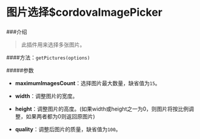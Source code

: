 # 图片选择$cordovaImagePicker

###

###介绍

>此插件用来选择多张图片。

####方法：`getPictures(options)`

#####参数

* **maximumImagesCount**：选择图片最大数量，缺省值为`15`。

* **width**：调整图片的宽度。

* **height**：调整图片的高度。(如果width或height之一为0，则图片将按比例调整，如果两者都为0则返回原图片)

* **quality**：调整后图片的质量，缺省值为`100`。
